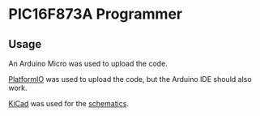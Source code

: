 # PIC16F873A Programmer

## Usage
An Arduino Micro was used to upload the code.

[PlatformIO](https://platformio.org) was used to upload the code, but the
Arduino IDE should also work.

[KiCad](https://www.kicad.org) was used for the [schematics](schematics/).
